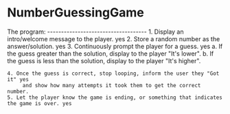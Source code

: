 # NumberGuessingGame
The program:
    ------------------------------------
    1. Display an intro/welcome message to the player. yes 
    2. Store a random number as the answer/solution. yes
    3. Continuously prompt the player for a guess. yes
      a. If the guess greater than the solution, display to the player "It's lower".
      b. If the guess is less than the solution, display to the player "It's higher".
    
    4. Once the guess is correct, stop looping, inform the user they "Got it" yes
         and show how many attempts it took them to get the correct number.
    5. Let the player know the game is ending, or something that indicates the game is over. yes
